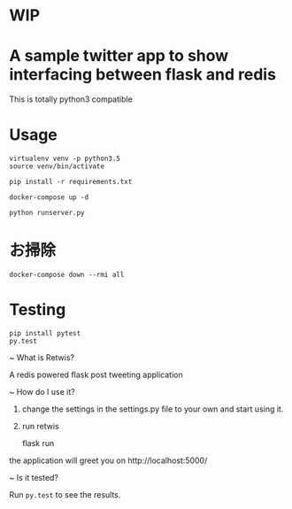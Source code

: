 
# WIP


# A sample twitter app to show interfacing between flask and redis

This is totally python3 compatible

# Usage

    virtualenv venv -p python3.5
    source venv/bin/activate

    pip install -r requirements.txt

    docker-compose up -d

    python runserver.py

# お掃除


```
docker-compose down --rmi all
```


# Testing

    pip install pytest
    py.test


~ What is Retwis?

A redis powered flask post tweeting application

~ How do I use it?

1. change the settings in the settings.py file to your own
   and start using it.

2. run retwis

    flask run

the application will greet you on
     http://localhost:5000/

~ Is it tested?

Run `py.test` to see the results.
